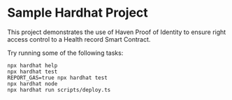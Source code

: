 # Sample Hardhat Project

This project demonstrates the use of Haven Proof of Identity to ensure right access control to a Health record Smart Contract.  

Try running some of the following tasks:

```shell
npx hardhat help
npx hardhat test
REPORT_GAS=true npx hardhat test
npx hardhat node
npx hardhat run scripts/deploy.ts
```
